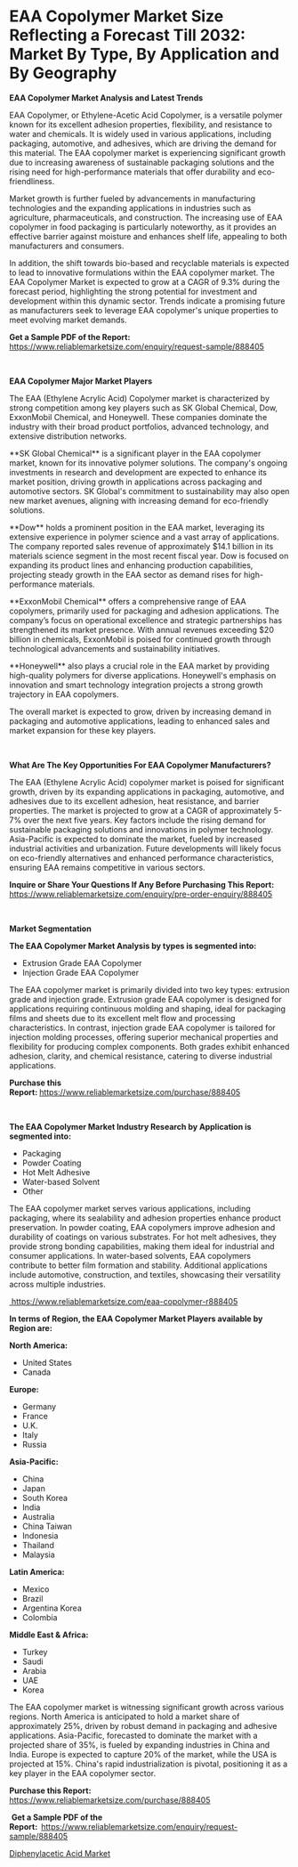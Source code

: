 <p><h1>EAA Copolymer Market Size Reflecting a Forecast Till 2032: Market By Type, By Application and By Geography</h1></p><p><strong>EAA Copolymer Market Analysis and Latest Trends</strong></p>
<p><p>EAA Copolymer, or Ethylene-Acetic Acid Copolymer, is a versatile polymer known for its excellent adhesion properties, flexibility, and resistance to water and chemicals. It is widely used in various applications, including packaging, automotive, and adhesives, which are driving the demand for this material. The EAA copolymer market is experiencing significant growth due to increasing awareness of sustainable packaging solutions and the rising need for high-performance materials that offer durability and eco-friendliness.</p><p>Market growth is further fueled by advancements in manufacturing technologies and the expanding applications in industries such as agriculture, pharmaceuticals, and construction. The increasing use of EAA copolymer in food packaging is particularly noteworthy, as it provides an effective barrier against moisture and enhances shelf life, appealing to both manufacturers and consumers. </p><p>In addition, the shift towards bio-based and recyclable materials is expected to lead to innovative formulations within the EAA copolymer market. The EAA Copolymer Market is expected to grow at a CAGR of 9.3% during the forecast period, highlighting the strong potential for investment and development within this dynamic sector. Trends indicate a promising future as manufacturers seek to leverage EAA copolymer's unique properties to meet evolving market demands.</p></p>
<p><strong>Get a Sample PDF of the Report:&nbsp;</strong> <a href="https://www.reliablemarketsize.com/enquiry/request-sample/888405?utm_campaign=3201&utm_medium=2&utm_source=Github&utm_content=ia&utm_term=01042025&utm_id=eaa-copolymer">https://www.reliablemarketsize.com/enquiry/request-sample/888405</a></p>
<p>&nbsp;</p>
<p><strong>EAA Copolymer Major Market Players</strong></p>
<p><p>The EAA (Ethylene Acrylic Acid) Copolymer market is characterized by strong competition among key players such as SK Global Chemical, Dow, ExxonMobil Chemical, and Honeywell. These companies dominate the industry with their broad product portfolios, advanced technology, and extensive distribution networks.</p><p>**SK Global Chemical** is a significant player in the EAA copolymer market, known for its innovative polymer solutions. The company's ongoing investments in research and development are expected to enhance its market position, driving growth in applications across packaging and automotive sectors. SK Global's commitment to sustainability may also open new market avenues, aligning with increasing demand for eco-friendly solutions.</p><p>**Dow** holds a prominent position in the EAA market, leveraging its extensive experience in polymer science and a vast array of applications. The company reported sales revenue of approximately $14.1 billion in its materials science segment in the most recent fiscal year. Dow is focused on expanding its product lines and enhancing production capabilities, projecting steady growth in the EAA sector as demand rises for high-performance materials.</p><p>**ExxonMobil Chemical** offers a comprehensive range of EAA copolymers, primarily used for packaging and adhesion applications. The company’s focus on operational excellence and strategic partnerships has strengthened its market presence. With annual revenues exceeding $20 billion in chemicals, ExxonMobil is poised for continued growth through technological advancements and sustainability initiatives.</p><p>**Honeywell** also plays a crucial role in the EAA market by providing high-quality polymers for diverse applications. Honeywell's emphasis on innovation and smart technology integration projects a strong growth trajectory in EAA copolymers.</p><p>The overall market is expected to grow, driven by increasing demand in packaging and automotive applications, leading to enhanced sales and market expansion for these key players.</p></p>
<p>&nbsp;</p>
<p><strong>What Are The Key Opportunities For EAA Copolymer Manufacturers?</strong></p>
<p><p>The EAA (Ethylene Acrylic Acid) copolymer market is poised for significant growth, driven by its expanding applications in packaging, automotive, and adhesives due to its excellent adhesion, heat resistance, and barrier properties. The market is projected to grow at a CAGR of approximately 5-7% over the next five years. Key factors include the rising demand for sustainable packaging solutions and innovations in polymer technology. Asia-Pacific is expected to dominate the market, fueled by increased industrial activities and urbanization. Future developments will likely focus on eco-friendly alternatives and enhanced performance characteristics, ensuring EAA remains competitive in various sectors.</p></p>
<p><strong>Inquire or Share Your Questions If Any Before Purchasing This Report:</strong> <a href="https://www.reliablemarketsize.com/enquiry/pre-order-enquiry/888405?utm_campaign=3201&utm_medium=2&utm_source=Github&utm_content=ia&utm_term=01042025&utm_id=eaa-copolymer">https://www.reliablemarketsize.com/enquiry/pre-order-enquiry/888405</a></p>
<p>&nbsp;</p>
<p><strong>Market Segmentation</strong></p>
<p><strong>The EAA Copolymer Market Analysis by types is segmented into:</strong></p>
<p><ul><li>Extrusion Grade EAA Copolymer</li><li>Injection Grade EAA Copolymer</li></ul></p>
<p><p>The EAA copolymer market is primarily divided into two key types: extrusion grade and injection grade. Extrusion grade EAA copolymer is designed for applications requiring continuous molding and shaping, ideal for packaging films and sheets due to its excellent melt flow and processing characteristics. In contrast, injection grade EAA copolymer is tailored for injection molding processes, offering superior mechanical properties and flexibility for producing complex components. Both grades exhibit enhanced adhesion, clarity, and chemical resistance, catering to diverse industrial applications.</p></p>
<p><strong>Purchase this Report:&nbsp;</strong><a href="https://www.reliablemarketsize.com/purchase/888405?utm_campaign=3201&utm_medium=2&utm_source=Github&utm_content=ia&utm_term=01042025&utm_id=eaa-copolymer">https://www.reliablemarketsize.com/purchase/888405</a></p>
<p>&nbsp;</p>
<p><strong>The EAA Copolymer Market Industry Research by Application is segmented into:</strong></p>
<p><ul><li>Packaging</li><li>Powder Coating</li><li>Hot Melt Adhesive</li><li>Water-based Solvent</li><li>Other</li></ul></p>
<p><p>The EAA copolymer market serves various applications, including packaging, where its sealability and adhesion properties enhance product preservation. In powder coating, EAA copolymers improve adhesion and durability of coatings on various substrates. For hot melt adhesives, they provide strong bonding capabilities, making them ideal for industrial and consumer applications. In water-based solvents, EAA copolymers contribute to better film formation and stability. Additional applications include automotive, construction, and textiles, showcasing their versatility across multiple industries.</p></p>
<p><a href="https://www.reliablemarketsize.com/eaa-copolymer-r888405?utm_campaign=3201&utm_medium=2&utm_source=Github&utm_content=ia&utm_term=01042025&utm_id=eaa-copolymer">&nbsp;https://www.reliablemarketsize.com/eaa-copolymer-r888405</a></p>
<p><strong>In terms of Region, the EAA Copolymer Market Players available by Region are:</strong></p>
<p>
    <p> <strong> North America: </strong>
        <ul>
            <li>United States</li>
            <li>Canada</li>
        </ul>
        </p> 
    <p> <strong> Europe: </strong>
        <ul>
            <li>Germany</li>
            <li>France</li>
            <li>U.K.</li>
            <li>Italy</li>
            <li>Russia</li>
        </ul>
        </p> 
    <p> <strong> Asia-Pacific: </strong>
        <ul>
            <li>China</li>
            <li>Japan</li>
            <li>South Korea</li>
            <li>India</li>
            <li>Australia</li>
            <li>China Taiwan</li>
            <li>Indonesia</li>
            <li>Thailand</li>
            <li>Malaysia</li>
        </ul>
        </p> 
    <p> <strong> Latin America: </strong>
        <ul>
            <li>Mexico</li>
            <li>Brazil</li>
            <li>Argentina Korea</li>
            <li>Colombia</li>
        </ul>
        </p> 
    <p> <strong> Middle East & Africa: </strong>
        <ul>
            <li>Turkey</li>
            <li>Saudi</li>
            <li>Arabia</li>
            <li>UAE</li>
            <li>Korea</li>
        </ul>
    </p>
    </p>
<p><p>The EAA copolymer market is witnessing significant growth across various regions. North America is anticipated to hold a market share of approximately 25%, driven by robust demand in packaging and adhesive applications. Asia-Pacific, forecasted to dominate the market with a projected share of 35%, is fueled by expanding industries in China and India. Europe is expected to capture 20% of the market, while the USA is projected at 15%. China's rapid industrialization is pivotal, positioning it as a key player in the EAA copolymer sector.</p></p>
<p><strong>Purchase this Report: </strong><a href="https://www.reliablemarketsize.com/purchase/888405?utm_campaign=3201&utm_medium=2&utm_source=Github&utm_content=ia&utm_term=01042025&utm_id=eaa-copolymer">https://www.reliablemarketsize.com/purchase/888405</a></p>
<p>&nbsp;<strong>Get a Sample PDF of the Report:&nbsp;&nbsp;</strong><a href="https://www.reliablemarketsize.com/enquiry/request-sample/888405?utm_campaign=3201&utm_medium=2&utm_source=Github&utm_content=ia&utm_term=01042025&utm_id=eaa-copolymer">https://www.reliablemarketsize.com/enquiry/request-sample/888405</a></p>
<p><strong></strong></p>
<p><p><a href="https://github.com/daemluari/Market-Research-Report-List-1/blob/main/diphenylacetic-acid-market.md?utm_campaign=3201&utm_medium=2&utm_source=Github&utm_content=ia&utm_term=01042025&utm_id=eaa-copolymer">Diphenylacetic Acid Market</a></p></p>